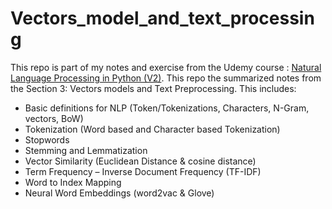 # Vectors_model_and_text_processing
This repo is part of my notes and exercise from the Udemy course : [Natural Language Processing in Python (V2)](https://www.udemy.com/course/natural-language-processing-in-python/). This repo the summarized notes from the Section 3: Vectors models and Text Preprocessing. This includes:
* Basic definitions for NLP (Token/Tokenizations, Characters, N-Gram, vectors, BoW)
* Tokenization (Word based and Character based Tokenization)
* Stopwords
* Stemming and Lemmatization
* Vector Similarity (Euclidean Distance & cosine distance)
* Term Frequency – Inverse Document Frequency (TF-IDF)
* Word to Index Mapping
* Neural Word Embeddings (word2vac & Glove)
